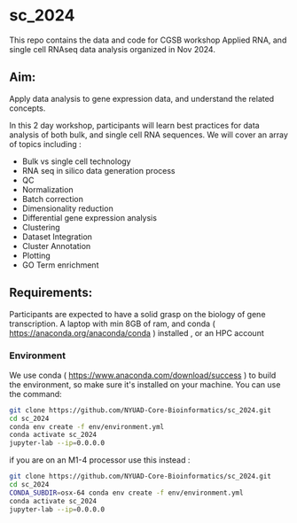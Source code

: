 # sc_2024
This repo contains the data and code for CGSB workshop Applied RNA, and single cell RNAseq data analysis organized in Nov 2024.

## Aim:
Apply data analysis to gene expression data, and understand the related concepts.

In this 2 day workshop, participants will learn best practices for data analysis of both bulk, and single cell RNA sequences.
We will cover an array of topics including :
- Bulk vs single cell technology
- RNA seq in silico data generation process
- QC
- Normalization
- Batch correction
- Dimensionality reduction
- Differential gene expression analysis
- Clustering
- Dataset Integration
- Cluster Annotation
- Plotting
- GO Term enrichment


## Requirements:
Participants are expected to have a solid grasp on the biology of gene transcription.
A laptop with min 8GB of ram, and conda ( https://anaconda.org/anaconda/conda ) installed , or an HPC account

### Environment 
We use conda ( https://www.anaconda.com/download/success ) to build the environment, so make sure it's installed on your machine. You can use the command: 

```bash
git clone https://github.com/NYUAD-Core-Bioinformatics/sc_2024.git
cd sc_2024
conda env create -f env/environment.yml
conda activate sc_2024
jupyter-lab --ip=0.0.0.0
```
if you are on an M1-4 processor use this instead :

```bash
git clone https://github.com/NYUAD-Core-Bioinformatics/sc_2024.git
cd sc_2024
CONDA_SUBDIR=osx-64 conda env create -f env/environment.yml
conda activate sc_2024
jupyter-lab --ip=0.0.0.0
```
